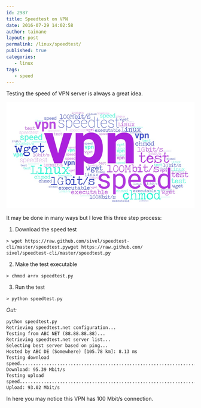 ```yaml
---
id: 2987
title: Speedtest on VPN
date: 2016-07-29 14:02:58
author: taimane
layout: post
permalink: /linux/speedtest/
published: true
categories:
   - linux
tags:
   - speed
---
```

Testing the speed of VPN server is always a great idea.

![str](/wp-content/uploads/2020/11/vpn-speed-test.jpg)

It may be done in many ways but I love this three step process: 

1. Download the speed test 
```
> wget https://raw.github.com/sivel/speedtest-cli/master/speedtest.pywget https://raw.github.com/
sivel/speedtest-cli/master/speedtest.py
```

2. Make the test executable
```
> chmod a+rx speedtest.py
```
3. Run the test
```
> python speedtest.py
```

*Out:*

```
python speedtest.py
Retrieving speedtest.net configuration...
Testing from ABC NET (88.88.88.88)...
Retrieving speedtest.net server list...
Selecting best server based on ping...
Hosted by ABC DE (Somewhere) [105.78 km]: 8.13 ms
Testing download speed................................................................................
Download: 95.39 Mbit/s
Testing upload speed................................................................................................
Upload: 93.02 Mbit/s
```
In here you may notice this VPN has 100 Mbit/s connection.
